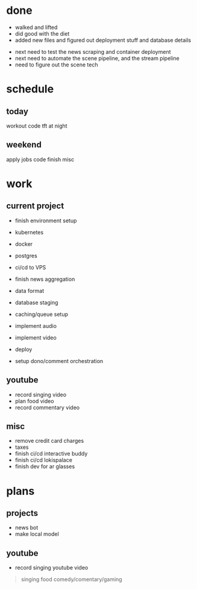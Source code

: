 # done
- walked and lifted
- did good with the diet
- added new files and figured out deployment stuff and database details
* next need to test the news scraping and container deployment
* next need to automate the scene pipeline, and the stream pipeline
* need to figure out the scene tech

# schedule
## today
workout
code
tft at night

## weekend
apply jobs
code
finish misc 

# work
## current project
- finish environment setup
 - kubernetes
 - docker
 - postgres
 - ci/cd to VPS
- finish news aggregation
 - data format
 - database staging
 - caching/queue setup

- implement audio
- implement video

- deploy
 - setup dono/comment orchestration


## youtube
- record singing video
- plan food video
- record commentary video

## misc
- remove credit card charges
- taxes
- finish ci/cd interactive buddy
- finish ci/cd lokispalace
- finish dev for ar glasses

# plans
## projects
- news bot
- make local model

## youtube
- record singing youtube video

> singing
> food
> comedy/comentary/gaming
